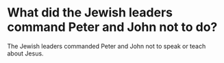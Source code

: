 # What did the Jewish leaders command Peter and John not to do?

The Jewish leaders commanded Peter and John not to speak or teach about Jesus.
